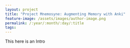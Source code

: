 ```yaml
---
layout: project
title: "Project Mnemosyne: Augmenting Memory with Anki"
feature-image: /assets/images/author-image.png
permalink: /:year/:month/:day/:title
tags: 
---
```


This here is an Intro
